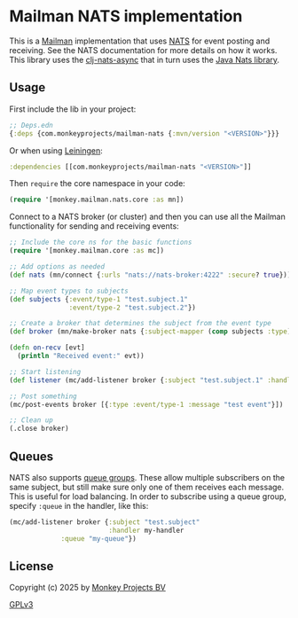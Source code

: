 # Mailman NATS implementation

This is a [Mailman](../README.md) implementation that uses [NATS](https://nats.io) for
event posting and receiving.  See the NATS documentation for more details on how it works.
This library uses the [clj-nats-async](https://github.com/monkey-projects/clj-nats-async)
that in turn uses the [Java Nats library](https://github.com/nats-io/nats.java).

## Usage

First include the lib in your project:
```clojure
;; Deps.edn
{:deps {com.monkeyprojects/mailman-nats {:mvn/version "<VERSION>"}}}
```

Or when using [Leiningen](https://leiningen.org):
```clojure
:dependencies [[com.monkeyprojects/mailman-nats "<VERSION>"]]
```

Then `require` the core namespace in your code:
```clojure
(require '[monkey.mailman.nats.core :as mn])
```

Connect to a NATS broker (or cluster) and then you can use all the Mailman functionality for
sending and receiving events:
```clojure
;; Include the core ns for the basic functions
(require '[monkey.mailman.core :as mc])

;; Add options as needed
(def nats (mn/connect {:urls "nats://nats-broker:4222" :secure? true}))

;; Map event types to subjects
(def subjects {:event/type-1 "test.subject.1"
               :event/type-2 "test.subject.2"})

;; Create a broker that determines the subject from the event type
(def broker (mn/make-broker nats {:subject-mapper (comp subjects :type)}))

(defn on-recv [evt]
  (println "Received event:" evt))

;; Start listening
(def listener (mc/add-listener broker {:subject "test.subject.1" :handler on-recv}))

;; Post something
(mc/post-events broker [{:type :event/type-1 :message "test event"}])

;; Clean up
(.close broker)
```

## Queues

NATS also supports [queue groups](https://docs.nats.io/nats-concepts/core-nats/queue).
These allow multiple subscribers on the same subject, but still make sure only one of
them receives each message.  This is useful for load balancing.  In order to subscribe
using a queue group, specify `:queue` in the handler, like this:

```clojure
(mc/add-listener broker {:subject "test.subject"
                         :handler my-handler
			 :queue "my-queue"})
```

## License

Copyright (c) 2025 by [Monkey Projects BV](https://www.monkey-projects.be)

[GPLv3](../LICENSE)